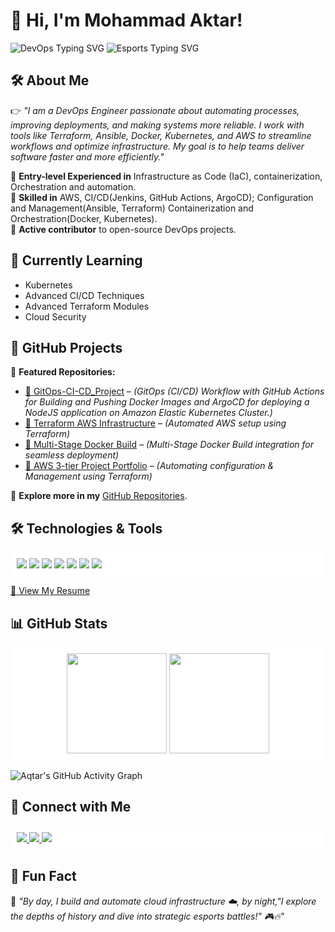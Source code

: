 # 👋 Hi, I'm Mohammad Aktar!  

<!-- DevOps Typing SVG -->
<img src="https://readme-typing-svg.herokuapp.com?font=Fira+Code&size=22&pause=1000&color=2E3A59&width=1000&lines=DevOps+Engineer|AWS|Terraform|Kubernetes|CI/CD|Jenkins&background=FFFFFF00" alt="DevOps Typing SVG" />

<!-- Esports Typing SVG -->
<img src="https://readme-typing-svg.herokuapp.com?font=Fira+Code&size=22&pause=1000&color=2E3A59&width=1000&lines=Esports,+Historian-Enthusiast&background=FFFFFF00" alt="Esports Typing SVG" />


## 🛠 About Me  
👉 *"I am a DevOps Engineer passionate about automating processes, improving deployments, and making systems more reliable. I work with tools like Terraform, Ansible, Docker, Kubernetes, and AWS to streamline workflows and optimize infrastructure. My goal is to help teams deliver software faster and more efficiently."*

🔹 **Entry-level Experienced in** Infrastructure as Code (IaC), containerization, Orchestration and automation.  
🔹 **Skilled in** AWS, CI/CD(Jenkins, GitHub Actions, ArgoCD); Configuration and Management(Ansible, Terraform) Containerization and Orchestration(Docker, Kubernetes).  
🔹 **Active contributor** to open-source DevOps projects.  

## 🌱 Currently Learning  
- Kubernetes
- Advanced CI/CD Techniques
- Advanced Terraform Modules  
- Cloud Security

## 📂 GitHub Projects  
🌟 **Featured Repositories:**  
- [🔹 GitOps-CI-CD_Project](https://github.com/AQtar-004/GitOps-CI-CD_Project.git) – *(GitOps (CI/CD) Workflow with GitHub Actions for Building and Pushing Docker Images and ArgoCD for deploying a NodeJS application on Amazon Elastic Kubernetes Cluster.)*
- [🔹 Terraform AWS Infrastructure](https://github.com/AQtar-004/Beginner-Terraform-Managed-Infrastructure-AWS-EC2.git) – *(Automated AWS setup using Terraform)*  
- [🔹 Multi-Stage Docker Build](https://github.com/AQtar-004/Multi-stage-Docker-build.git) – *(Multi-Stage Docker Build integration for seamless deployment)*  
- [🔹 AWS 3-tier Project Portfolio](https://github.com/AQtar-004/AWS_3-tier-Project_Portfolio.git) – *(Automating configuration & Management using Terraform)*  

🚀 **Explore more in my** [GitHub Repositories](https://github.com/AQtar-004).  

## 🛠️ Technologies & Tools  
<p align="left" style="background-color:white; padding:10px;">
  <img src="https://img.shields.io/badge/AWS-232F3E?style=for-the-badge&logo=amazon-aws&logoColor=black" />
  <img src="https://img.shields.io/badge/Terraform-7B42BC?style=for-the-badge&logo=terraform&logoColor=black" />
  <img src="https://img.shields.io/badge/Jenkins-D24939?style=for-the-badge&logo=jenkins&logoColor=black" />
  <img src="https://img.shields.io/badge/Kubernetes-326CE5?style=for-the-badge&logo=kubernetes&logoColor=black" />
  <img src="https://img.shields.io/badge/Ansible-000000?style=for-the-badge&logo=ansible&logoColor=white" />
  <img src="https://img.shields.io/badge/Linux-FCC624?style=for-the-badge&logo=linux&logoColor=black" />
  <img src="https://img.shields.io/badge/Docker-2496ED?style=for-the-badge&logo=docker&logoColor=black" />
</p>

[📄 View My Resume](./Mohammad_Aktar_Resume.pdf)



## 📊 GitHub Stats  
<p align="center" style="background-color:white; padding:10px;">
  <img src="https://github-readme-stats.vercel.app/api?username=AQtar-004&show_icons=true&theme=white" height="160px" />
  <img src="https://github-readme-streak-stats.herokuapp.com/?user=AQtar-004&theme=white" height="160px" />
</p>

![Aqtar's GitHub Activity Graph](https://github-readme-activity-graph.vercel.app/graph?username=AQtar-004&theme=github-light)

## 🔗 Connect with Me  
<p align="left" style="background-color:white; padding:10px;">
  <a href="https://www.linkedin.com/in/muhammad-aq%CC%80tar-539937304/">
    <img src="https://img.shields.io/badge/LinkedIn-blue?style=for-the-badge&logo=linkedin" />
  </a>
  <a href="https://github.com/muhammadaqtar">
    <img src="https://img.shields.io/badge/GitHub-black?style=for-the-badge&logo=github" />
  </a>
  <a href="https://wa.me/9346803480?text=Hello%20there!">
    <img src="https://img.shields.io/badge/WhatsApp-25D366?style=for-the-badge&logo=whatsapp&logoColor=black" />
  </a>
</p>

## 🏰 Fun Fact  
💬 *"By day, I build and automate cloud infrastructure ☁️, by night,"I explore the depths of history and dive into strategic esports battles!" 🎮🔥"*
